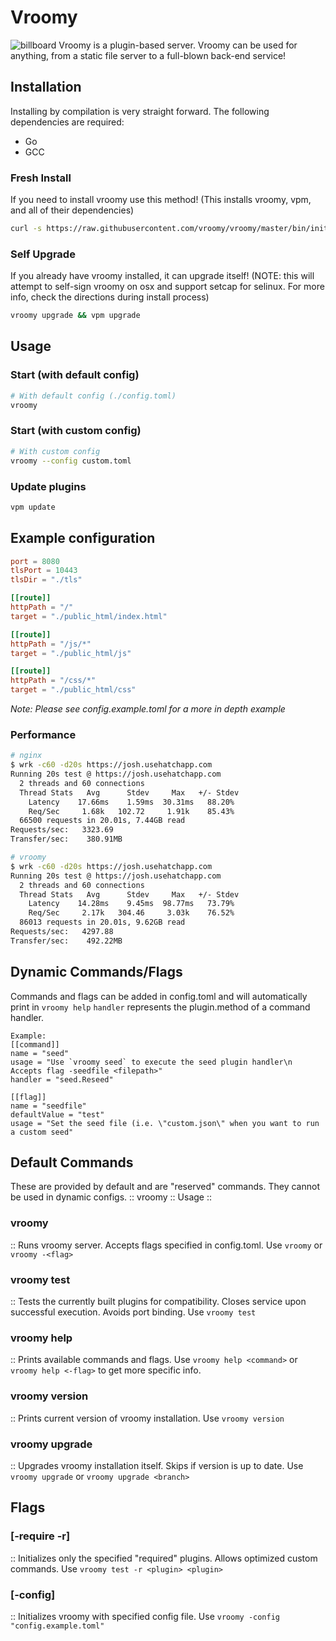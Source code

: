 # Vroomy

![billboard](https://github.com/vroomy/vroomy/blob/master/vroomy-billboard.png?raw=true "Vroomy billboard")
Vroomy is a plugin-based server. Vroomy can be used for anything, from a static file server to a full-blown back-end service!

## Installation
Installing by compilation is very straight forward. The following dependencies are required:
- Go
- GCC

### Fresh Install
If you need to install vroomy use this method! (This installs vroomy, vpm, and all of their dependencies)
```bash
curl -s https://raw.githubusercontent.com/vroomy/vroomy/master/bin/init | bash -s
```

### Self Upgrade
If you already have vroomy installed, it can upgrade itself! (NOTE: this will attempt to self-sign vroomy on osx and support setcap for selinux. For more info, check the directions during install process)
```bash
vroomy upgrade && vpm upgrade
```

## Usage
### Start (with default config)
```bash
# With default config (./config.toml)
vroomy
```

### Start (with custom config)
```bash
# With custom config
vroomy --config custom.toml
```

### Update plugins
```bash
vpm update
```

## Example configuration
```toml
port = 8080
tlsPort = 10443 
tlsDir = "./tls"

[[route]]
httpPath = "/"
target = "./public_html/index.html"

[[route]]
httpPath = "/js/*"
target = "./public_html/js"

[[route]]
httpPath = "/css/*"
target = "./public_html/css"
```

*Note: Please see config.example.toml for a more in depth example*

### Performance
```bash
# nginx
$ wrk -c60 -d20s https://josh.usehatchapp.com
Running 20s test @ https://josh.usehatchapp.com
  2 threads and 60 connections
  Thread Stats   Avg      Stdev     Max   +/- Stdev
    Latency    17.66ms    1.59ms  30.31ms   88.20%
    Req/Sec     1.68k   102.72     1.91k    85.43%
  66500 requests in 20.01s, 7.44GB read
Requests/sec:   3323.69
Transfer/sec:    380.91MB

# vroomy
$ wrk -c60 -d20s https://josh.usehatchapp.com
Running 20s test @ https://josh.usehatchapp.com
  2 threads and 60 connections
  Thread Stats   Avg      Stdev     Max   +/- Stdev
    Latency    14.28ms    9.45ms  98.77ms   73.79%
    Req/Sec     2.17k   304.46     3.03k    76.52%
  86013 requests in 20.01s, 9.62GB read
Requests/sec:   4297.88
Transfer/sec:    492.22MB
```

## Dynamic Commands/Flags
Commands and flags can be added in config.toml and will automatically print in `vroomy help`
`handler` represents the plugin.method of a command handler.

```
Example: 
[[command]]
name = "seed"
usage = "Use `vroomy seed` to execute the seed plugin handler\n  Accepts flag -seedfile <filepath>"
handler = "seed.Reseed"

[[flag]]
name = "seedfile"
defaultValue = "test"
usage = "Set the seed file (i.e. \"custom.json\" when you want to run a custom seed"
```

## Default Commands

These are provided by default and are "reserved" commands. They cannot be used in dynamic configs.
:: vroomy :: Usage ::

### vroomy
  :: Runs vroomy server.
  Accepts flags specified in config.toml.
  Use `vroomy` or `vroomy -<flag>`

### vroomy test
  :: Tests the currently built plugins for compatibility.
  Closes service upon successful execution. Avoids port binding.
  Use `vroomy test`

### vroomy help
  :: Prints available commands and flags.
  Use `vroomy help <command>` or `vroomy help <-flag>` to get more specific info.

### vroomy version
  :: Prints current version of vroomy installation.
  Use `vroomy version`

### vroomy upgrade
  :: Upgrades vroomy installation itself.
  Skips if version is up to date.
  Use `vroomy upgrade` or `vroomy upgrade <branch>`

## Flags

### [-require -r]
  :: Initializes only the specified "required" plugins.
  Allows optimized custom commands.
  Use `vroomy test -r <plugin> <plugin>`

### [-config]
  :: Initializes vroomy with specified config file.
  Use `vroomy -config "config.example.toml"`
